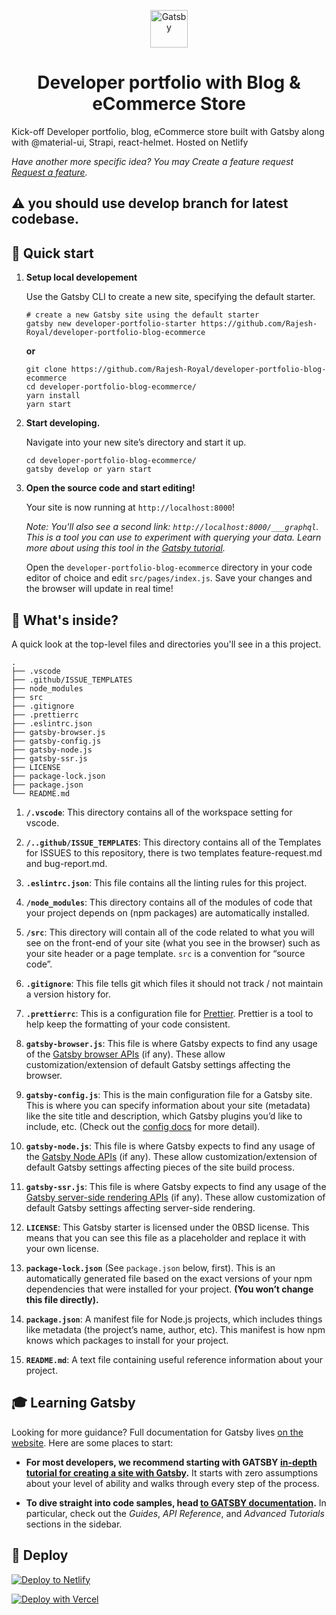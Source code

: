 <!-- README-CONTENT:START (developer-portfolio-blog-ecommerce) -->
<p align="center">
  <a href="https://www.gatsbyjs.com">
    <img alt="Gatsby" src="https://www.gatsbyjs.com/Gatsby-Monogram.svg" width="60" />
  </a>
</p>
<h1 align="center">
  Developer portfolio with Blog & eCommerce Store
</h1>

Kick-off Developer portfolio, blog, eCommerce store built with Gatsby along with @material-ui, Strapi, react-helmet. Hosted on Netlify

_Have another more specific idea? You may Create a feature request [Request a feature](https://github.com/Rajesh-Royal/developer-portfolio-blog-ecommerce/issues/new?assignees=Rajesh-Royal&labels=enhancement&template=feature_request.md&title=)._

## ⚠ you should use develop branch for latest codebase.

## 🚀 Quick start

1.  **Setup local developement**

    Use the Gatsby CLI to create a new site, specifying the default starter.

    ```shell
    # create a new Gatsby site using the default starter
    gatsby new developer-portfolio-starter https://github.com/Rajesh-Royal/developer-portfolio-blog-ecommerce
    ```

    **or**

    ```shell
    git clone https://github.com/Rajesh-Royal/developer-portfolio-blog-ecommerce
    cd developer-portfolio-blog-ecommerce/
    yarn install
    yarn start
    ```

1.  **Start developing.**

    Navigate into your new site’s directory and start it up.

    ```shell
    cd developer-portfolio-blog-ecommerce/
    gatsby develop or yarn start
    ```

1.  **Open the source code and start editing!**

    Your site is now running at `http://localhost:8000`!

    _Note: You'll also see a second link: _`http://localhost:8000/___graphql`_. This is a tool you can use to experiment with querying your data. Learn more about using this tool in the [Gatsby tutorial](https://www.gatsbyjs.com/tutorial/part-five/#introducing-graphiql)._

    Open the `developer-portfolio-blog-ecommerce` directory in your code editor of choice and edit `src/pages/index.js`. Save your changes and the browser will update in real time!

## 🧐 What's inside?

A quick look at the top-level files and directories you'll see in a this project.

    .
    ├── .vscode
    ├── .github/ISSUE_TEMPLATES
    ├── node_modules
    ├── src
    ├── .gitignore
    ├── .prettierrc
    ├── .eslintrc.json
    ├── gatsby-browser.js
    ├── gatsby-config.js
    ├── gatsby-node.js
    ├── gatsby-ssr.js
    ├── LICENSE
    ├── package-lock.json
    ├── package.json
    └── README.md

1.  **`/.vscode`**: This directory contains all of the workspace setting for vscode.

2.  **`/..github/ISSUE_TEMPLATES`**: This directory contains all of the Templates for ISSUES to this repository, there is two templates feature-request.md and bug-report.md.

3.  **`.eslintrc.json`**: This file contains all the linting rules for this project.

4.  **`/node_modules`**: This directory contains all of the modules of code that your project depends on (npm packages) are automatically installed.

5.  **`/src`**: This directory will contain all of the code related to what you will see on the front-end of your site (what you see in the browser) such as your site header or a page template. `src` is a convention for “source code”.

6.  **`.gitignore`**: This file tells git which files it should not track / not maintain a version history for.

7.  **`.prettierrc`**: This is a configuration file for [Prettier](https://prettier.io/). Prettier is a tool to help keep the formatting of your code consistent.

8.  **`gatsby-browser.js`**: This file is where Gatsby expects to find any usage of the [Gatsby browser APIs](https://www.gatsbyjs.com/docs/browser-apis/) (if any). These allow customization/extension of default Gatsby settings affecting the browser.

9.  **`gatsby-config.js`**: This is the main configuration file for a Gatsby site. This is where you can specify information about your site (metadata) like the site title and description, which Gatsby plugins you’d like to include, etc. (Check out the [config docs](https://www.gatsbyjs.com/docs/gatsby-config/) for more detail).

10. **`gatsby-node.js`**: This file is where Gatsby expects to find any usage of the [Gatsby Node APIs](https://www.gatsbyjs.com/docs/node-apis/) (if any). These allow customization/extension of default Gatsby settings affecting pieces of the site build process.

11. **`gatsby-ssr.js`**: This file is where Gatsby expects to find any usage of the [Gatsby server-side rendering APIs](https://www.gatsbyjs.com/docs/ssr-apis/) (if any). These allow customization of default Gatsby settings affecting server-side rendering.

12. **`LICENSE`**: This Gatsby starter is licensed under the 0BSD license. This means that you can see this file as a placeholder and replace it with your own license.

13. **`package-lock.json`** (See `package.json` below, first). This is an automatically generated file based on the exact versions of your npm dependencies that were installed for your project. **(You won’t change this file directly).**

14. **`package.json`**: A manifest file for Node.js projects, which includes things like metadata (the project’s name, author, etc). This manifest is how npm knows which packages to install for your project.

15. **`README.md`**: A text file containing useful reference information about your project.

## 🎓 Learning Gatsby

Looking for more guidance? Full documentation for Gatsby lives [on the website](https://www.gatsbyjs.com/). Here are some places to start:

- **For most developers, we recommend starting with GATSBY [in-depth tutorial for creating a site with Gatsby](https://www.gatsbyjs.com/tutorial/).** It starts with zero assumptions about your level of ability and walks through every step of the process.

- **To dive straight into code samples, head [to GATSBY documentation](https://www.gatsbyjs.com/docs/).** In particular, check out the _Guides_, _API Reference_, and _Advanced Tutorials_ sections in the sidebar.

## 💫 Deploy

[![Deploy to Netlify](https://www.netlify.com/img/deploy/button.svg)](https://app.netlify.com/start/deploy?repository=https://github.com/Rajesh-Royal/developer-portfolio-blog-ecommerce)

[![Deploy with Vercel](https://vercel.com/button)](https://vercel.com/import/project?template=https://github.com/Rajesh-Royal/developer-portfolio-blog-ecommerce)

<!-- README-CONTENT:END -->
